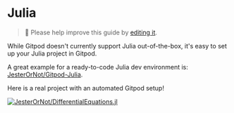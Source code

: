 # Julia

> 🚧 Please help improve this guide by [editing it](https://gitpod.io/#https://github.com/gitpod-io/website/blob/master/src/docs/julia_in_gitpod.md).

While Gitpod doesn't currently support Julia out-of-the-box, it's easy to set up your Julia project in Gitpod.

A great example for a ready-to-code Julia dev environment is: [JesterOrNot/Gitpod-Julia](https://github.com/JesterOrNot/Gitpod-Julia).

Here is a real project with an automated Gitpod setup!

[![JesterOrNot/DifferentialEquations.jl](https://gitpod.io/button/open-in-gitpod.svg)](https://gitpod.io/#https://github.com/JesterOrNot/DifferentialEquations.jl)
